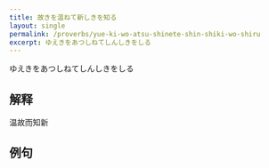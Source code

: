 ```yaml
---
title: 故きを温ねて新しきを知る
layout: single
permalink: /proverbs/yue-ki-wo-atsu-shinete-shin-shiki-wo-shiru
excerpt: ゆえきをあつしねてしんしきをしる
---
```


ゆえきをあつしねてしんしきをしる

## 解释

温故而知新

## 例句

